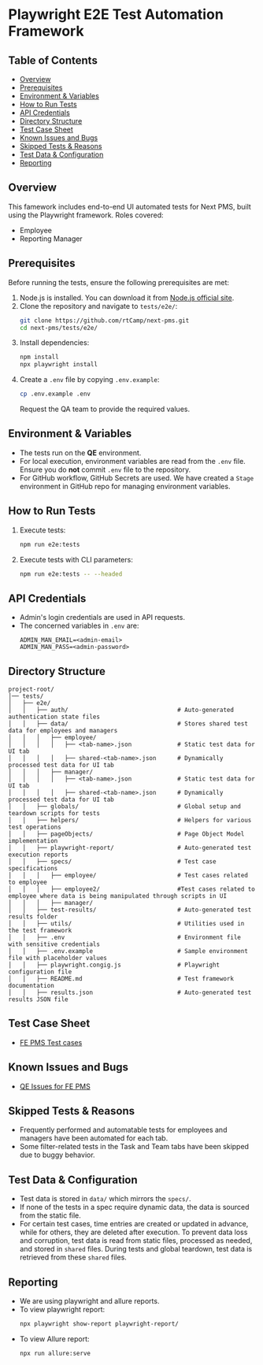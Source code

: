 # Playwright E2E Test Automation Framework

## Table of Contents

- [Overview](#overview)
- [Prerequisites](#prerequisites)
- [Environment & Variables](#environment--variables)
- [How to Run Tests](#how-to-run-tests)
- [API Credentials](#api-credentials)
- [Directory Structure](#directory-structure)
- [Test Case Sheet](#test-case-sheet)
- [Known Issues and Bugs](#known-issues-and-bugs)
- [Skipped Tests & Reasons](#skipped-tests--reasons)
- [Test Data & Configuration](#test-data--configuration)
- [Reporting](#reporting)

## Overview

This famework includes end-to-end UI automated tests for Next PMS, built using the Playwright framework. Roles covered:

- Employee
- Reporting Manager

## Prerequisites

Before running the tests, ensure the following prerequisites are met:

1. Node.js is installed. You can download it from [Node.js official site](https://nodejs.org/).
2. Clone the repository and navigate to `tests/e2e/`:
   ```bash
   git clone https://github.com/rtCamp/next-pms.git
   cd next-pms/tests/e2e/
   ```
3. Install dependencies:
   ```bash
   npm install
   npx playwright install
   ```
4. Create a `.env` file by copying `.env.example`:
   ```bash
   cp .env.example .env
   ```
   Request the QA team to provide the required values.

## Environment & Variables

- The tests run on the **QE** environment.
- For local execution, environment variables are read from the `.env` file. Ensure you do **not** commit `.env` file to the repository.
- For GitHub workflow, GitHub Secrets are used. We have created a `Stage` environment in GitHub repo for managing environment variables.

## How to Run Tests

1. Execute tests:
   ```bash
   npm run e2e:tests
   ```
2. Execute tests with CLI parameters:
   ```bash
   npm run e2e:tests -- --headed
   ```

## API Credentials

- Admin's login credentials are used in API requests.
- The concerned variables in `.env` are:
  ```env
  ADMIN_MAN_EMAIL=<admin-email>
  ADMIN_MAN_PASS=<admin-password>
  ```

## Directory Structure

```
project-root/
│── tests/
│   ├── e2e/
│   │   ├── auth/                               # Auto-generated authentication state files
│   │   ├── data/                               # Stores shared test data for employees and managers
│   │   │   ├── employee/
│   │   │   │   ├── <tab-name>.json             # Static test data for UI tab
│   │   │   │   ├── shared-<tab-name>.json      # Dynamically processed test data for UI tab
│   │   │   ├── manager/
│   │   │   │   ├── <tab-name>.json             # Static test data for UI tab
│   │   │   │   ├── shared-<tab-name>.json      # Dynamically processed test data for UI tab
│   │   ├── globals/                            # Global setup and teardown scripts for tests
│   │   ├── helpers/                            # Helpers for various test operations
│   │   ├── pageObjects/                        # Page Object Model implementation
│   │   ├── playwright-report/                  # Auto-generated test execution reports
│   │   ├── specs/                              # Test case specifications
│   │   │   ├── employee/                       # Test cases related to employee
│   │   │   ├── employee2/                      #Test cases related to employee where data is being manipulated through scripts in UI
│   │   │   ├── manager/
│   │   ├── test-results/                       # Auto-generated test results folder
│   │   ├── utils/                              # Utilities used in the test framework
│   │   ├── .env                                # Environment file with sensitive credentials
│   │   ├── .env.example                        # Sample environment file with placeholder values
│   │   ├── playwright.congig.js                # Playwright configuration file
│   │   ├── README.md                           # Test framework documentation
│   │   ├── results.json                        # Auto-generated test results JSON file
```

## Test Case Sheet

- [FE PMS Test cases](https://docs.google.com/spreadsheets/d/1ezVa3BnqkgUlJEeOmc_cYCoT3b3JhQ8nGvAOk-W7Q6g/edit?pli=1&gid=1778975438#gid=1778975438)

## Known Issues and Bugs

- [QE Issues for FE PMS](https://docs.google.com/spreadsheets/d/1ezVa3BnqkgUlJEeOmc_cYCoT3b3JhQ8nGvAOk-W7Q6g/edit?pli=1&gid=1682583986#gid=1682583986)

## Skipped Tests & Reasons

- Frequently performed and automatable tests for employees and managers have been automated for each tab.
- Some filter-related tests in the Task and Team tabs have been skipped due to buggy behavior.

## Test Data & Configuration

- Test data is stored in `data/` which mirrors the `specs/`.
- If none of the tests in a spec require dynamic data, the data is sourced from the static file.
- For certain test cases, time entries are created or updated in advance, while for others, they are deleted after execution. To prevent data loss and corruption, test data is read from static files, processed as needed, and stored in `shared` files. During tests and global teardown, test data is retrieved from these `shared` files.

## Reporting

- We are using playwright and allure reports.
- To view playwright report:
  ```bash
  npx playwright show-report playwright-report/
  ```
- To view Allure report:
  ```bash
  npx run allure:serve
  ```
